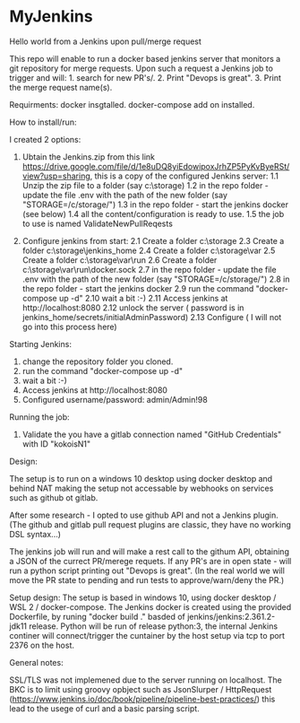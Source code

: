 # MyJenkins
Hello world from a Jenkins upon pull/merge request

This repo will enable to run a docker based jenkins server that monitors a git repository for merge requests.
Upon such a request a Jenkins job to trigger and will:
	1. search for new PR's/.
	2. Print "Devops is great".
	3. Print the merge request name(s).

Requirments:
docker insgtalled. 
docker-compose add on installed.


How to install/run:

I created 2 options:
1. Ubtain the Jenkins.zip from this link https://drive.google.com/file/d/1e8uDQ8yiEdowipoxJrhZP5PyKvByeRSt/view?usp=sharing, this is a copy of the configured Jenkins server:
	1.1 Unzip the zip file to a folder (say c:\storage)
	1.2 in the repo folder - update the file .env with the path of the new folder (say "STORAGE=/c/storage/")
	1.3 in the repo folder - start the jenkins docker (see below)
	1.4 all the content/configuration is ready to use.
	1.5 the job to use is named ValidateNewPullReqests
	
2. Configure jenkins from start:
	2.1 Create a folder c:\storage
	2.3 Create a folder c:\storage\jenkins_home
	2.4 Create a folder c:\storage\var
	2.5 Create a folder c:\storage\var\run
	2.6 Create a folder c:\storage\var\run\docker.sock
	2.7 in the repo folder - update the file .env with the path of the new folder (say "STORAGE=/c/storage/")
	2.8 in the repo folder - start the jenkins docker
	2.9 run the command "docker-compose up -d"
	2.10 wait a bit :-) 
	2.11 Access jenkins at http://localhost:8080
	2.12 unlock the server ( password is in jenkins_home/secrets/initialAdminPassword)
	2.13 Configure ( I will not go into this process here) 
	

Starting Jenkins:
1. change the repository folder you cloned.
2. run the command "docker-compose up -d"
3. wait a bit :-) 
4. Access jenkins at http://localhost:8080
5. Configured username/password: admin/Admin!98

Running the job:
1. Validate the you have a gitlab connection named "GitHub Credentials" with ID "kokoisN1"


Design:

The setup is to run on a windows 10 desktop using docker desktop and behind NAT making the setup not accessable by webhooks on services such as github ot gitlab.

After some research - I opted to use github API and not a Jenkins plugin.
(The github and gitlab pull request plugins are classic, they have no working DSL syntax...)

The jenkins job will run and will make a rest call to the githum API, obtaining a JSON of the currect PR/merege requets.
If any PR's are in open state - will run a python script printing out "Devops is great".
(In the real world we will move the PR state to pending and run tests to approve/warn/deny the PR.)

Setup design:
The setup is based in windows 10, using docker desktop / WSL 2 / docker-compose.
The Jenkins docker is created using the provided Dockerfile, by runing "docker build ." basded of jenkins/jenkins:2.361.2-jdk11 release.
Python will be run of release python:3, the internal Jenkins continer will connect/trigger the cuntainer by the host setup via tcp to port 2376 on the host.

General notes:

SSL/TLS was not implemened due to the server running on localhost.
The BKC is to limit using groovy opbject such as JsonSlurper / HttpRequest (https://www.jenkins.io/doc/book/pipeline/pipeline-best-practices/)
this lead to the usege of curl and a basic parsing script.